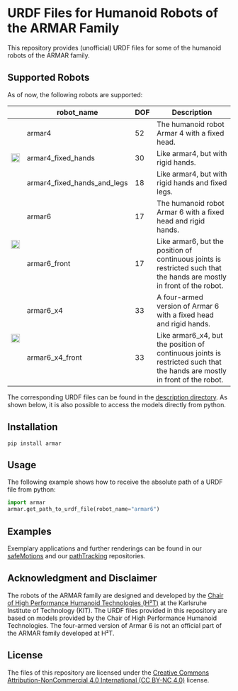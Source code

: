 # URDF Files for Humanoid Robots of the ARMAR Family

This repository provides (unofficial) URDF files for some of the humanoid robots of the ARMAR family.

## Supported Robots

As of now, the following robots are supported:
<table width="100%">
    <thead>
        <tr>
            <th></th>
            <th>robot_name</th>
            <th>DOF</th>
            <th>Description</th>
        </tr>
    </thead>
    <tbody>
         <tr>
            <td rowspan=3 style="text-align:center"><img src="https://user-images.githubusercontent.com/51738372/157268550-5d765012-e46b-4051-ab4c-f55d362b7585.png" width="100%"></td>
            <td>armar4</td>
            <td>52</td>
            <td>The humanoid robot Armar 4 with a fixed head.</td>
        </tr>
        <tr>
            <td>armar4_fixed_hands</td>
            <td>30</td>
            <td>Like armar4, but with rigid hands. </td>
        </tr>
        <tr>
            <td>armar4_fixed_hands_and_legs</td>
            <td>18</td>
            <td>Like armar4, but with rigid hands and fixed legs. </td>
        </tr>
        <tr>
            <td rowspan=2 style="text-align:center"><img src="https://user-images.githubusercontent.com/51738372/130495206-be360e87-2444-4481-86eb-44df5c949880.png" width="100%"></td>
            <td>armar6</td>
            <td>17</td>
            <td>The humanoid robot Armar 6 with a fixed head and rigid hands.</td>
        </tr>
        <tr>
            <td>armar6_front</td>
            <td>17</td>
            <td>Like armar6, but the position of continuous joints is restricted such that the hands are mostly in front of the robot. </td>
        </tr>
        <tr>
            <td rowspan=2 style="text-align:center"><img src="https://user-images.githubusercontent.com/51738372/130494311-0c5e0265-30fc-4a54-962d-a853f16d7cbc.png" width="100%"></td>
            <td>armar6_x4</td>
            <td>33</td>
            <td>A four-armed version of Armar 6 with a fixed head and rigid hands.</td>
        </tr>
        <tr>
            <td>armar6_x4_front</td>
            <td>33</td>
            <td>Like armar6_x4, but the position of continuous joints is restricted such that the hands are mostly in front of the robot. </td>
        </tr>
    </tbody>
</table>


The corresponding URDF files can be found in the [description directory](https://github.com/translearn/armar-urdf/tree/main/armar/description). 
As shown below, it is also possible to access the models directly from python. 


## Installation

    pip install armar


## Usage
The following example shows how to receive the absolute path of a URDF file from python:

```python
import armar
armar.get_path_to_urdf_file(robot_name="armar6")
```

## Examples

Exemplary applications and further renderings can be found in our [safeMotions](https://github.com/translearn/safeMotions) and our [pathTracking](https://github.com/translearn/pathTracking) repositories.


## Acknowledgment and Disclaimer

The robots of the ARMAR family are designed and developed by the [Chair of High Performance Humanoid Technologies (H²T)](https://h2t.anthropomatik.kit.edu/english/index.php) at the Karlsruhe Institute of Technology (KIT).
The URDF files provided in this repository are based on models provided by the Chair of High Performance Humanoid Technologies.
The four-armed version of Armar 6 is not an official part of the ARMAR family developed at H²T.


## License

The files of this repository are licensed under the [Creative Commons Attribution-NonCommercial 4.0 International (CC BY-NC 4.0)](https://creativecommons.org/licenses/by-nc/4.0/) license. 


 

